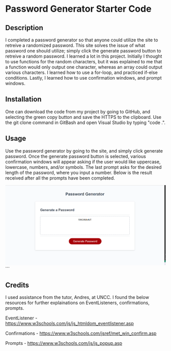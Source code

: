 # Password Generator Starter Code

## Description

I completed a password generator so that anyone could utilize the site to retreive a randomized password. This site solves the issue of what password one should utilize; simply click the generate password button to retreive a random password. I learned a lot in this project. Initially I thought to use functions for the random characters, but it was explained to me that a function would only output one character, whereas an array could output various characters. I learned how to use a for-loop, and practiced if-else conditions. Lastly, I learned how to use confirmation windows, and prompt windows. 

## Installation

One can download the code from my project by going to GitHub, and selecting the green copy button and save the HTTPS to the clipboard. Use the git clone command in GitBash and open Visual Studio by typing "code .". 

## Usage

Use the password generator by going to the site, and simply click generate password. Once the generate password button is selected, various confirmation windows will appear asking if the user would like uppercase, lowercase, numbers, and/or symbols. The last prompt asks for the desired length of the password, where you input a number. Below is the result received after all the prompts have been completed.

![alt screenshot](./images/Password.png)
    ```

## Credits

I used assistance from the tutor, Andres, at UNCC. I found the below resources for further explainations on EventListeners, confirmations, prompts.

EventListener - https://www.w3schools.com/js/js_htmldom_eventlistener.asp

Confirmations - https://www.w3schools.com/jsref/met_win_confirm.asp

Prompts - https://www.w3schools.com/js/js_popup.asp


